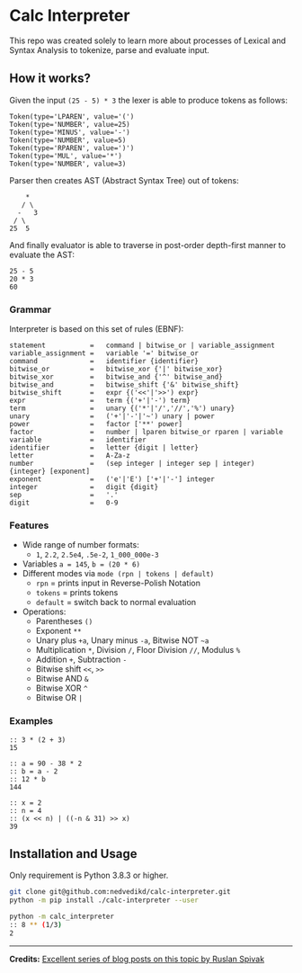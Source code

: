 # Calc Interpreter

This repo was created solely to learn more about processes of Lexical and Syntax Analysis
to tokenize, parse and evaluate input.

## How it works?

Given the input `(25 - 5) * 3` the lexer is able to produce tokens as follows:
```
Token(type='LPAREN', value='(')
Token(type='NUMBER', value=25)
Token(type='MINUS', value='-')
Token(type='NUMBER', value=5)
Token(type='RPAREN', value=')')
Token(type='MUL', value='*')
Token(type='NUMBER', value=3)
```

Parser then creates AST (Abstract Syntax Tree) out of tokens:

```   
    *
   / \
  -   3
 / \
25  5
```

And finally evaluator is able to traverse in post-order depth-first manner to 
evaluate the AST:
```
25 - 5
20 * 3
60
```

### Grammar

Interpreter is based on this set of rules (EBNF):

```
statement           =   command | bitwise_or | variable_assignment
variable_assignment =   variable '=' bitwise_or
command             =   identifier {identifier}
bitwise_or          =   bitwise_xor {'|' bitwise_xor}
bitwise_xor         =   bitwise_and {'^' bitwise_and}
bitwise_and         =   bitwise_shift {'&' bitwise_shift}
bitwise_shift       =   expr {('<<'|'>>') expr}
expr                =   term {('+'|'-') term}
term                =   unary {('*'|'/','//','%') unary}
unary               =   ('+'|'-'|'~') unary | power
power               =   factor ['**' power]
factor              =   number | lparen bitwise_or rparen | variable
variable            =   identifier
identifier          =   letter {digit | letter}
letter              =   A-Za-z
number              =   (sep integer | integer sep | integer) {integer} [exponent]
exponent            =   ('e'|'E') ['+'|'-'] integer
integer             =   digit {digit}
sep                 =   '.'
digit               =   0-9
```

### Features
* Wide range of number formats:
    * `1`, `2.2`, `2.5e4`, `.5e-2`, `1_000_000e-3`
* Variables `a = 145`, `b = (20 * 6)`
* Different modes via `mode (rpn | tokens | default)`
    * `rpn` = prints input in Reverse-Polish Notation
    * `tokens` = prints tokens
    * `default` = switch back to normal evaluation
* Operations:
    * Parentheses `()`
    * Exponent `**`
    * Unary plus `+a`, Unary minus `-a`, Bitwise NOT `~a`
    * Multiplication `*`, Division `/`, Floor Division `//`, Modulus `%`
    * Addition `+`, Subtraction `-`
    * Bitwise shift `<<`, `>>`
    * Bitwise AND `&`
    * Bitwise XOR `^`
    * Bitwise OR `|`
    
    
### Examples
```
:: 3 * (2 + 3)
15
```

```
:: a = 90 - 38 * 2
:: b = a - 2
:: 12 * b
144
```

```
:: x = 2
:: n = 4
:: (x << n) | ((-n & 31) >> x)
39
```

## Installation and Usage

Only requirement is Python 3.8.3 or higher.

```bash
git clone git@github.com:nedvedikd/calc-interpreter.git
python -m pip install ./calc-interpreter --user
```

```bash
python -m calc_interpreter
:: 8 ** (1/3)
2
```

---

**Credits:** [Excellent series of blog posts on this topic by Ruslan Spivak](https://ruslanspivak.com/lsbasi-part1/)